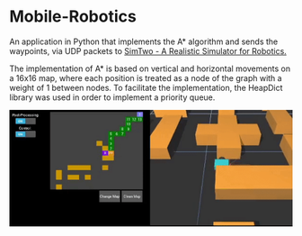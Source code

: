 # Mobile-Robotics

An application in Python that implements the A* algorithm and sends the waypoints,
via UDP packets to [SimTwo - A Realistic Simulator for Robotics.](https://github.com/P33a/SimTwo)

The implementation of A* is based on vertical and horizontal movements on a 16x16 map,
where each position is treated as a node of the graph with a weight of 1 between nodes. To facilitate the implementation, the 
HeapDict library was used in order to implement a priority queue.

![Graphical Interface.](Figures/interface.gif)